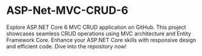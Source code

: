 # ASP-Net-MVC-CRUD-6
Explore ASP.NET Core 6 MVC CRUD application on GitHub. This project showcases seamless CRUD operations using MVC architecture and Entity Framework Core. Enhance your ASP.NET Core skills with responsive design and efficient code. Dive into the repository now!
